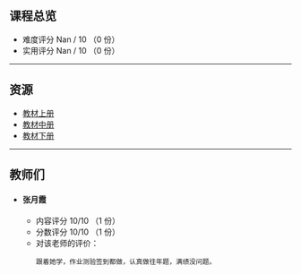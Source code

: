 ## 课程总览  
- 难度评分 Nan / 10 （0 份）  
- 实用评分 Nan / 10 （0 份）  

---

## 资源  
- [教材上册](https://file.uhsea.com/2403/a5f5b15072b58798075ba59e82d632e0HN.pdf)
- [教材中册](https://file.uhsea.com/2403/91a14ade237ab2760bfcb6d320668bdcKB.pdf)
- [教材下册](https://file.uhsea.com/2403/f80f3bac48b8c4c33e7dde8fff6b3251E4.pdf)

---

## 教师们  
- #### 张月霞  
  - 内容评分 10/10 （1 份）  
  - 分数评分 10/10 （1 份）  
  - 对该老师的评价：  
    ```
    跟着她学，作业测验签到都做，认真做往年题，满绩没问题。
    ```  